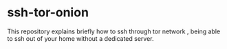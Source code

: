 # ssh-tor-onion
This repository explains briefly how to ssh through tor network , being able to ssh out of your home without a dedicated server.
